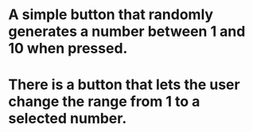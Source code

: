 # A simple button that randomly generates a number between 1 and 10 when pressed.
# There is a button that lets the user change the range from 1 to a selected number.